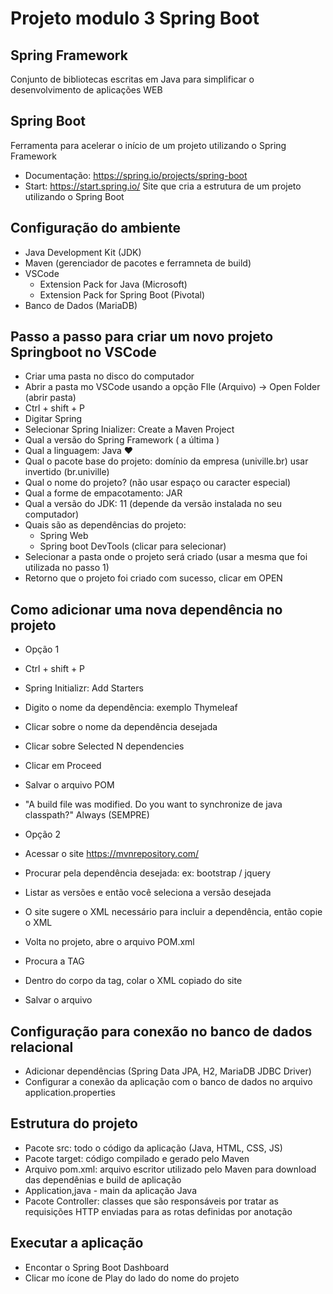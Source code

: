 # Projeto modulo 3  Spring Boot

## Spring Framework
Conjunto de bibliotecas escritas em Java para simplificar o desenvolvimento de aplicações WEB

## Spring Boot
Ferramenta para acelerar o início de um projeto utilizando o Spring Framework
- Documentação: https://spring.io/projects/spring-boot
- Start: https://start.spring.io/
Site que cria a estrutura de um projeto utilizando o Spring Boot

## Configuração do ambiente
- Java Development Kit (JDK)
- Maven (gerenciador de pacotes e ferramneta de build)
- VSCode
    - Extension Pack for Java (Microsoft)
    - Extension Pack for Spring Boot (Pivotal)
- Banco de Dados (MariaDB)

## Passo a passo para criar um novo projeto Springboot no VSCode
- Criar uma pasta no disco do computador 
- Abrir a pasta mo VSCode usando a opção FIle (Arquivo) -> Open Folder (abrir pasta)
- Ctrl + shift + P 
- Digitar Spring 
- Selecionar Spring Inializer: Create a Maven Project
- Qual a versão do Spring Framework ( a última )
- Qual a linguagem: Java ♥
- Qual o pacote base do projeto: domínio da empresa (univille.br) usar invertido (br.univille)
- Qual o nome do projeto? (não usar espaço ou caracter especial)
- Qual a forme de empacotamento: JAR
- Qual a versão do JDK: 11 (depende da versão instalada no seu computador)
- Quais são as dependências do projeto: 
    - Spring Web
    - Spring boot DevTools (clicar para selecionar)
- Selecionar a pasta onde o projeto será criado (usar a mesma que foi utilizada no passo 1)
- Retorno que o projeto foi criado com sucesso, clicar em OPEN

## Como adicionar uma nova dependência no projeto

- Opção 1
- Ctrl + shift + P
- Spring Initializr: Add Starters
- Digito o nome da dependência: exemplo Thymeleaf
- Clicar sobre o nome da dependência desejada
- Clicar sobre Selected N dependencies
- Clicar em Proceed
- Salvar o arquivo POM
- "A build file was modified. Do you want to synchronize de java classpath?" Always (SEMPRE)

- Opção 2

- Acessar o site https://mvnrepository.com/
- Procurar pela dependência desejada: ex: bootstrap / jquery
- Listar as versões e então você seleciona a versão desejada
- O site sugere o XML necessário para incluir a dependência, então copie o XML
- Volta no projeto, abre o arquivo POM.xml
- Procura a TAG
- Dentro do corpo da tag, colar o XML copiado do site
- Salvar o arquivo

## Configuração para conexão no banco de dados relacional 
- Adicionar dependências (Spring Data JPA, H2, MariaDB JDBC Driver)
- Configurar a conexão da aplicação com o banco de dados no arquivo application.properties


## Estrutura do projeto 
- Pacote src: todo o código da aplicação (Java, HTML, CSS, JS)
- Pacote target: código compilado e gerado pelo Maven
- Arquivo pom.xml: arquivo escritor utilizado pelo Maven para download das dependênias e build de aplicação
- <nomedoprojeto>Application,java - main da aplicação Java
- Pacote Controller: classes que são responsáveis por tratar as requisições HTTP enviadas para as rotas definidas por anotação 


## Executar a aplicação
- Encontar o Spring Boot Dashboard 
- Clicar mo ícone de Play do lado do nome do projeto 

